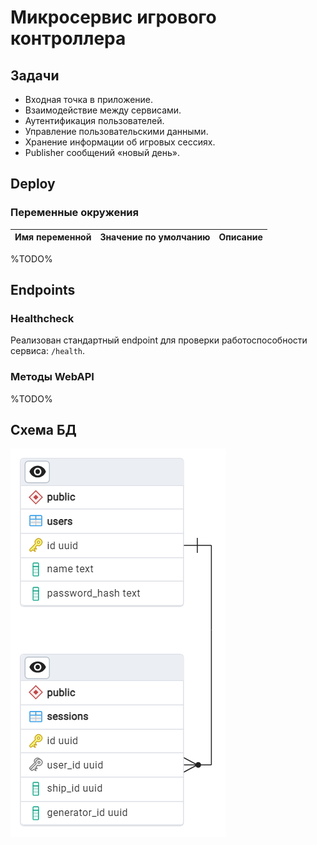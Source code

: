 # Микросервис игрового контроллера

## Задачи

- Входная точка в приложение.
- Взаимодействие между сервисами.
- Аутентификация пользователей.
- Управление пользовательскими данными.
- Хранение информации об игровых сессиях.
- Publisher сообщений «новый день».

## Deploy

### Переменные окружения

| Имя переменной                | Значение по умолчанию | Описание                                                    |
|-------------------------------|-----------------------|-------------------------------------------------------------|
%TODO%

## Endpoints

### Healthcheck

Реализован стандартный endpoint для проверки работоспособности сервиса: `/health`.

### Методы WebAPI

%TODO%

## Схема БД

![database diagram](./docs/database.png)
